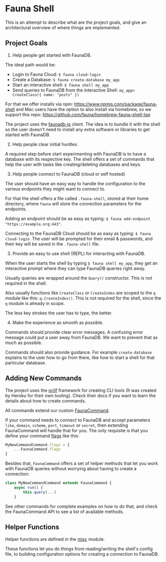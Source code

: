 # Fauna Shell #

This is an attempt to describe what are the project goals, and give an architectural overview of where things are implemented.

## Project Goals ##

1. Help people get started with FaunaDB.

The ideal path would be:

- Login to Fauna Cloud: `$ fauna cloud-login`
- Create a Database: `$ fauna create-database my_app`
- Start an interactive shell: `$ fauna shell my_app`
- Send queries to FaunaDB from the interactive Shell: `my_app> CreateClass({ name: "posts" })`

For that we offer installs via npm: https://www.npmjs.com/package/fauna-shell and Mac users have the option to also install via homebrew, so we support this repo: https://github.com/fauna/homebrew-fauna-shell-tap

The project uses the [faunadb-js](https://github.com/fauna/faunadb-js) client. The idea is to bundle it with the shell so the user doesn't need to install any extra software or libraries to get started with FaunaDB.

2. Help people clear initial hurdles.

A required step before start experimenting with FaunaDB is to have a database with its respective key. The shell offers a set of commands that help the user with tasks like creating/deleting databases and keys.

3. Help people connect to FaunaDB (cloud or self hosted)

The user should have an easy way to handle the configuration to the various endpoints they might want to connect to.

For that the shell offers a file called `.fauna-shell`, stored at their home directory, where `fauna` will store the connection parameters for the endpoints.

Adding an endpoint should be as easy as typing: `$ fauna add-endpoint "https://example.org:443"`.

Connecting to the FaunaDB Cloud should be as easy as typing: `$ fauna cloud-login`. The user will be prompted for their email & passwords, and their key will be saved in the `.fauna-shell` file.

3. Provide an easy to use shell (REPL) for interacting with FaunaDB.

When the user starts the shell by typing `$ fauna shell my_app`, they get an interactive prompt where they can type FaunaDB queries right away.

Usually queries are wrapped around the `Query()` constructor. This is not required in the shell.

Also usually functions like `CreateClass` or `CreateIndex` are scoped to the `q` module like this: `q.CreateIndex()`. This is not required for the shell, since the `q` module is already in scope.

The less key strokes the user has to type, the better.

4. Make the experience as smooth as possible.

Commands should provide clear error messages. A confusing error message could put a user away from FaunaDB. We want to prevent that as much as possible.

Commands should also provide guidance. For example `create-database` explains to the user how to go from there, like how to start a shell for that particular database.

## Adding New Commands ##

The project uses the [oclif](https://oclif.io/) framework for creating CLI tools (It was created by Heroku for their own tooling). Check their docs if you want to learn the details about how to create commands.

All commands extend our custom [FaunaCommand](https://github.com/fauna/fauna-shell/blob/master/src/lib/fauna_command.js).

If your command needs to connect to FaunaDB and accept parameters `like`, `domain`, `scheme`, `port`, `timeout` or `secret`, then extending FaunaCommand will handle that for you. The only requisite is that you define your command [flags](https://oclif.io/docs/flags.html) like this:

```javascript
MyNewCommandCommand.flags = {
	...FaunaCommand.flags
}

```

Besides that, `FaunaCommand` offers a set of helper methods that let you work with FaunaDB queries without worrying about having to create a connection:

```javascript
class MyNewCommandCommand extends FaunaCommand {
	async run() {
		this.query(...)
	}
```

See other commands for complete examples on how to do that, and check the FaunaCommand API to see a list of available methods.

## Helper Functions ##

Helper functions are defined in the [misc](https://github.com/fauna/fauna-shell/blob/master/src/lib/misc.js) module. 

These functions let you do things from reading/writing the shell's config file, to building configuration options for creating a connection to FaunaDB.